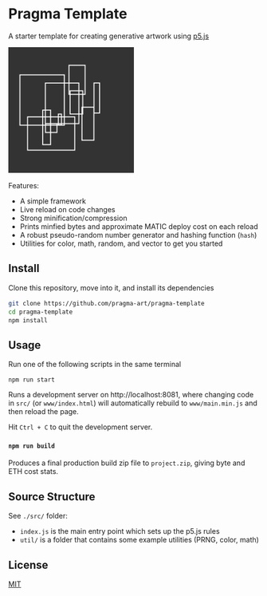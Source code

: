 # Pragma Template

A starter template for creating generative artwork using [p5.js](https://p5js.org/)

<img src="./tool/cover.png" width="50%" />

Features:

- A simple framework
- Live reload on code changes
- Strong minification/compression
- Prints minfied bytes and approximate MATIC deploy cost on each reload
- A robust pseudo-random number generator and hashing function (`hash`)
- Utilities for color, math, random, and vector to get you started

## Install

Clone this repository, move into it, and install its dependencies

```bash
git clone https://github.com/pragma-art/pragma-template
cd pragma-template
npm install
```

## Usage

Run one of the following scripts in the same terminal

```
npm run start
```

Runs a development server on http://localhost:8081, where changing code in `src/` (or `www/index.html`) will automatically rebuild to `www/main.min.js` and then reload the page.

Hit `Ctrl + C` to quit the development server.

#### `npm run build`

Produces a final production build zip file to `project.zip`, giving byte and ETH cost stats.

## Source Structure

See `./src/` folder:

- `index.js` is the main entry point which sets up the p5.js rules
- `util/` is a folder that contains some example utilities (PRNG, color, math)

## License

[MIT](https://choosealicense.com/licenses/mit/)
